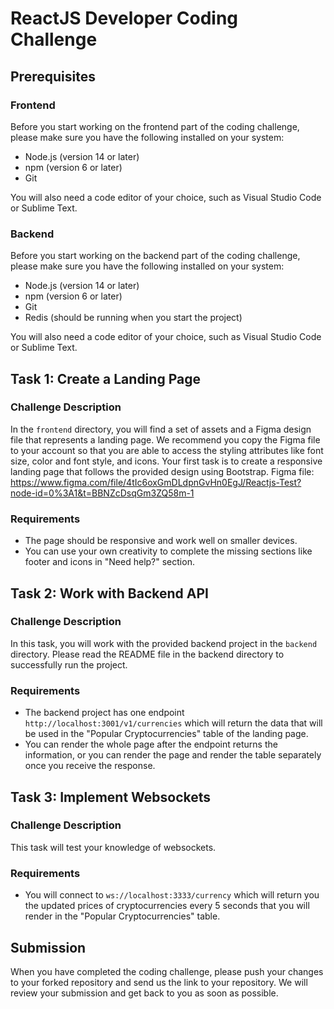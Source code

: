 # ReactJS Developer Coding Challenge

## Prerequisites

### Frontend

Before you start working on the frontend part of the coding challenge, please make sure you have the following installed on your system:

- Node.js (version 14 or later)
- npm (version 6 or later)
- Git

You will also need a code editor of your choice, such as Visual Studio Code or Sublime Text.

### Backend

Before you start working on the backend part of the coding challenge, please make sure you have the following installed on your system:

- Node.js (version 14 or later)
- npm (version 6 or later)
- Git
- Redis (should be running when you start the project)

You will also need a code editor of your choice, such as Visual Studio Code or Sublime Text.


## Task 1: Create a Landing Page

### Challenge Description

In the `frontend` directory, you will find a set of assets and a Figma design file that represents a landing page. We recommend you copy the Figma file to your account so that you are able to access the styling attributes like font size, color and font style, and icons. Your first task is to create a responsive landing page that follows the provided design using Bootstrap.
Figma file: https://www.figma.com/file/4tIc6oxGmDLdpnGvHn0EgJ/Reactjs-Test?node-id=0%3A1&t=BBNZcDsqGm3ZQ58m-1

### Requirements

- The page should be responsive and work well on smaller devices.
- You can use your own creativity to complete the missing sections like footer and icons in "Need help?" section.

## Task 2: Work with Backend API

### Challenge Description

In this task, you will work with the provided backend project in the `backend` directory. Please read the README file in the backend directory to successfully run the project.

### Requirements

- The backend project has one endpoint `http://localhost:3001/v1/currencies` which will return the data that will be used in the "Popular Cryptocurrencies" table of the landing page.
- You can render the whole page after the endpoint returns the information, or you can render the page and render the table separately once you receive the response.

## Task 3: Implement Websockets

### Challenge Description

This task will test your knowledge of websockets.

### Requirements

- You will connect to `ws://localhost:3333/currency` which will return you the updated prices of cryptocurrencies every 5 seconds that you will render in the "Popular Cryptocurrencies" table.

## Submission

When you have completed the coding challenge, please push your changes to your forked repository and send us the link to your repository. We will review your submission and get back to you as soon as possible.
